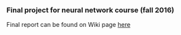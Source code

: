 ### Final project for neural network course (fall 2016)

Final report can be found on Wiki page [here](https://github.com/smalik169/nn_project/wiki)
